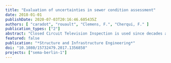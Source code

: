 ```yaml
---
title: "Evaluation of uncertainties in sewer condition assessment"
date: 2018-01-01
publishDate: 2020-07-03T20:16:46.605435Z
authors: [ "caradot", "rouault", "Clemens, F.", "Cherqui, F." ]
publication_types: ["2"]
abstract: "Closed Circuit Television Inspection is used since decades as industry standard for sewer system inspection and structural performance evaluation. In current practice, inspection data are helpful to support asset management decisions. However, the quality and uncertainty of sewer condition assessment is rarely questioned. This article presents a methodology to determine the probability to underestimate, overestimate or accurately estimate the real condition of a pipe using visual inspection. The approach is based on the analysis of double inspections of the same sewer pipes and has been tested using the extensive data-set of the city of Braunschweig in Germany. Results indicate that the probability to inspect correctly a pipe in poor condition is close to 80%. The probability to overestimate the condition of a pipe in bad condition (false negative) is 20% whereas the probability to underestimate the condition of a pipe in good condition (false positive) is 15%. Finally, sewer condition evaluation can be used to assess the general condition of the network with an excellent accuracy probably because the respective effects of false positive and false negative are buffered. © 2017 Informa UK Limited, trading as Taylor & Francis Group."
featured: false
publication: "*Structure and Infrastructure Engineering*"
doi: "10.1080/15732479.2017.1356858"
projects: ["sema-berlin-1"]
---
```


